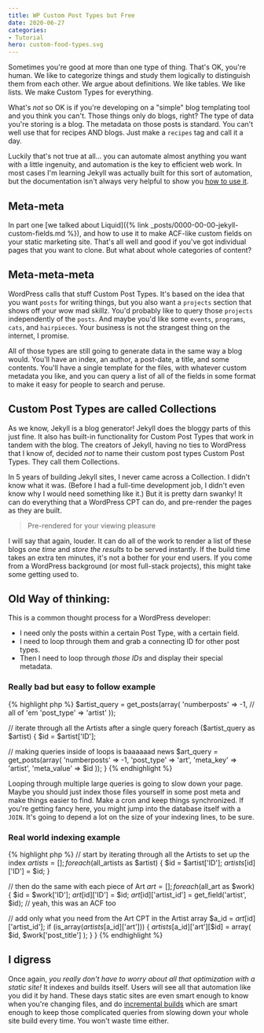 ```yaml
---
title: WP Custom Post Types but Free
date: 2020-06-27
categories:
- Tutorial
hero: custom-food-types.svg
---
```


Sometimes you're good at more than one type of thing. That's OK, you're human. We like to categorize things and study them logically to distinguish them from each other. We argue about definitions. We like tables. We like lists. We make Custom Types for everything.

What's *not* so OK is if you're developing on a "simple" blog templating tool and you think you can't. Those things only do blogs, right? The type of data you're storing is a blog. The metadata on those posts is standard. You can't well use that for recipes AND blogs. Just make a `recipes` tag and call it a day.

Luckily that's not true at all... you can automate almost anything you want with a little ingenuity, and automation is the key to efficient web work. In most cases I'm learning Jekyll was actually built for this sort of automation, but the documentation isn't always very helpful to show you [how to use it](https://jekyllrb.com/docs/liquid/).

## Meta-meta
In part one [we talked about Liquid]({% link _posts/0000-00-00-jekyll-custom-fields.md %}), and how to use it to make ACF-like custom fields on your static marketing site. That's all well and good if you've got individual pages that you want to clone. But what about whole categories of content?

## Meta-meta-meta
WordPress calls that stuff Custom Post Types. It's based on the idea that you want `posts` for writing things, but you also want a `projects` section that shows off your wow mad skillz. You'd probably like to query those `projects` independently of the `posts`. And maybe you'd like some `events`, `programs`, `cats`, and `hairpieces`. Your business is not the strangest thing on the internet, I promise.

All of those types are still going to generate data in the same way a blog would. You'll have an index, an author, a post-date, a title, and some contents. You'll have a single template for the files, with whatever custom metadata you like, and you can query a list of all of the fields in some format to make it easy for people to search and peruse.

## Custom Post Types are called Collections
As we know, Jekyll is a blog generator! Jekyll does the bloggy parts of this just fine. It also has built-in functionality for Custom Post Types that work in tandem with the blog. The creators of Jekyll, having no ties to WordPress that I know of, decided _not_ to name their custom post types Custom Post Types. They call them Collections.

In 5 years of building Jekyll sites, I never came across a Collection. I didn't know what it was. (Before I had a full-time development job, I didn't even know why I would need something like it.) But it is pretty darn swanky! It can do everything that a WordPress CPT can do, and pre-render the pages as they are built.

> Pre-rendered for your viewing pleasure

I will say that again, louder. It can do all of the work to render a list of these blogs _one time_ and _store the results_ to be served instantly. If the build time takes an extra ten minutes, it's not a bother for your end users. If you come from a WordPress background (or most full-stack projects), this might take some getting used to.

## Old Way of thinking:

This is a common thought process for a WordPress developer:
- I need only the posts within a certain Post Type, with a certain field.
- I need to loop through them and grab a connecting ID for other post types.
- Then I need to loop through _those IDs_ and display their special metadata.

### Really bad but easy to follow example
{% highlight php %}
$artist_query = get_posts(array(
  'numberposts' => -1,      // all of 'em
  'post_type'   => 'artist'
));

// iterate through all the Artists after a single query
foreach ($artist_query as $artist) {
  $id = $artist['ID'];

  // making queries inside of loops is baaaaaad news
  $art_query = get_posts(array(
    'numberposts'  => -1,
    'post_type'    => 'art',
    'meta_key'     => 'artist',
    'meta_value'   => $id
  ));
}
{% endhighlight %}


Looping through multiple large queries is going to slow down your page. Maybe you should just index those files yourself in some post meta and make things easier to find. Make a cron and keep things synchronized. If you're getting fancy here, you might jump into the database itself with a `JOIN`. It's going to depend a lot on the size of your indexing lines, to be sure.

### Real world indexing example
{% highlight php %}
// start by iterating through all the Artists to set up the index
$artists = [];
foreach ($all_artists as $artist) {
  $id = $artist['ID'];
  $artists[$id]['ID'] = $id;
}

// then do the same with each piece of Art
$art = [];
foreach ($all_art as $work) {
  $id = $work['ID'];
  $art[$id]['ID'] = $id;
  $art[$id]['artist_id'] = get_field('artist', $id); // yeah, this was an ACF too

  // add only what you need from the Art CPT in the Artist array
  $a_id = $art[$id]['artist_id'];
  if (is_array($artists[$a_id]['art'])) {
    $artists[$a_id]['art'][$id] = array(
      $id,
      $work['post_title']
    );
  }
}
{% endhighlight %}


## I digress
Once again, _you really don't have to worry about all that optimization with a static site!_ It indexes and builds itself. Users will see all that automation like you did it by hand. These days static sites are even smart enough to know when you're changing files, and do [incremental builds](https://jekyllrb.com/docs/configuration/incremental-regeneration/) which are smart enough to keep those complicated queries from slowing down your whole site build every time. You won't waste time either.